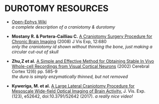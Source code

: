 # DUROTOMY RESOURCES
* [Open-Ephys Wiki](https://open-ephys.atlassian.net/wiki/spaces/OEW/pages/3211294/Mouse+durotomy)  
  *a complete description of a craniotomy & durotomy*
  
* **Mostany R. & Portera-Cailliau C.** [A Craniotomy Surgery Procedure for Chronic Brain Imaging](https://www.ncbi.nlm.nih.gov/pmc/articles/PMC2582844/) (2008) J Vis Exp, 12:680  
  *only the craniotomy id shown without thinning the bone, just making a circular cut-out of skull*

* **Zhu,Z et al.** [A Simple and Effective Method for Obtaining Stable In Vivo Whole-cell Recordings from Visual Cortical Neurons](https://academic.oup.com/cercor/article/12/6/585/265957) (2002) Cerebral Cortex 12(6) pp. 585-9  
  *the dura is simply enzymatically thinned, but not removed*
  
* **Kyweriga, M. et al.** [A Large Lateral Craniotomy Procedure for Mesoscale Wide-field Optical Imaging of Brain Activity.](https://www.jove.com/video/52642/a-large-lateral-craniotomy-procedure-for-mesoscale-wide-field-optical) J. Vis. Exp. (123), e52642, doi:10.3791/52642 (2017).
  *a really nice video!*
